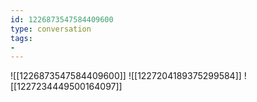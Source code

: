 ```yaml
---
id: 1226873547584409600
type: conversation
tags:
- 
---
```

![[1226873547584409600]]
![[1227204189375299584]]
![[1227234449500164097]]

